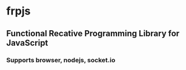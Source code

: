 # frpjs

## Functional Recative Programming Library for JavaScript

### Supports browser, nodejs, socket.io
